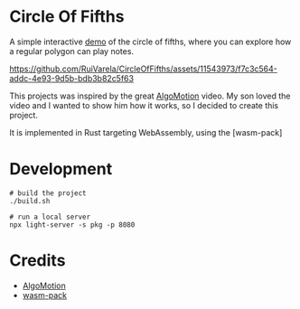 # Circle Of Fifths
A simple interactive [demo](https://cof.demanda.pt/) of the circle of fifths, where you can explore how a regular polygon can play notes.


https://github.com/RuiVarela/CircleOfFifths/assets/11543973/f7c3c564-addc-4e93-9d5b-bdb3b82c5f63


This projects was inspired by the great [AlgoMotion](https://www.youtube.com/watch?v=V0YH8M6C-VM) video.
My son loved the video and I wanted to show him how it works, so I decided to create this project.

It is implemented in Rust targeting WebAssembly, using the [wasm-pack]

# Development
```
# build the project
./build.sh

# run a local server
npx light-server -s pkg -p 8080
```

# Credits
- [AlgoMotion](https://www.youtube.com/watch?v=V0YH8M6C-VM)
- [wasm-pack](https://github.com/rustwasm/wasm-pack)


